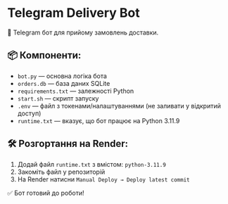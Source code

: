 # Telegram Delivery Bot

🚀 Telegram бот для прийому замовлень доставки.

## 📦 Компоненти:
- `bot.py` — основна логіка бота
- `orders.db` — база даних SQLite
- `requirements.txt` — залежності Python
- `start.sh` — скрипт запуску
- `.env` — файл з токенами/налаштуваннями (не заливати у відкритий доступ)
- `runtime.txt` — вказує, що бот працює на Python 3.11.9

## 🛠️ Розгортання на Render:
1. Додай файл `runtime.txt` з вмістом: `python-3.11.9`
2. Закоміть файл у репозиторій
3. На Render натисни `Manual Deploy → Deploy latest commit`

✅ Бот готовий до роботи!
